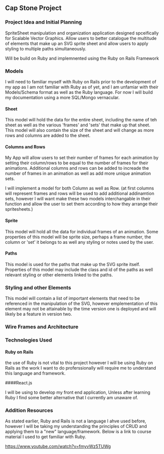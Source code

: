 ## Cap Stone Project

### Project Idea and Initial Planning

SpriteSheet manipulation and organization application designed spceifically for Scalable Vector Graphics. Allow users to better catalogue the multitude of elements that make up an SVG sprite sheet and allow users to apply styling to multiple paths simultaneously. 

Will be build on Ruby and implemnented using the Ruby on Rails Framework

### Models

I will need to familiar myself with Ruby on Rails prior to the development of my app as I am not familiar with Ruby as of yet, and I am unfamiar with their Models/Schema format as well as the Ruby language. For now I will build my documentation using a more SQL/Mongo vernacular.

#### Sheet

This model will hold the data for the entire sheet, including the name of teh sheet as well as the various 'frames' and 'sets' that make up that sheet. This model will also contain the size of the sheet and will change as more rows and columns are added to the sheet.

#### Columns and Rows

My App will allow users to set their number of frames for each animation by setting their column/rows to be equal to the number of frames for their animations. Additional columns and rows can be added to increade the number of frames in an animation as well as add more unique animation sets.

I will implement a model for both Column as well as Row.
(at first columns will represent frames and rows will be used to add additional addinamtion sets, however I will want make these two models interchangable in their function and allow the user to set them according to how they arrange their spritesheets.)

#### Sprite

This model will hold all the data for individual frames of an animation. Some properties of this model will be sprite size, perhaps a frame number, the column or 'set' it belongs to as well any styling or notes used by the user.

#### Paths

This model is used for the paths that make up the SVG sprite itself. Properties of this model may include the class and id of the paths as well relevant styling or other elements linked to the paths.

### Styling and other Elements

This model will contain a list of important elements that need to be referenced in the manipulation of the SVG, however emplementation of this element may not be attainable by the time version one is deployed and will likely be a feature in version two.

### Wire Frames and Architecture



### Technologies Used

#### Ruby on Rails

the use of Ruby is not vital to this project however I will be using Ruby on Rails as the work I want to do proferssionally will require me to understand this language and framework.

####React.js

I will be using to develop my front end application, Unless after learning Ruby I find some better alternative that I currently am unaware of.


### Addition Resources

As stated earlier, Ruby and Rails is not a language I ahve used before, however I will be taking my understanding the principles of CRUD and applying them to a "new" language/framework. Below is a link to course material I used to get familiar with Ruby.

https://www.youtube.com/watch?v=fmyvWz5TUWg